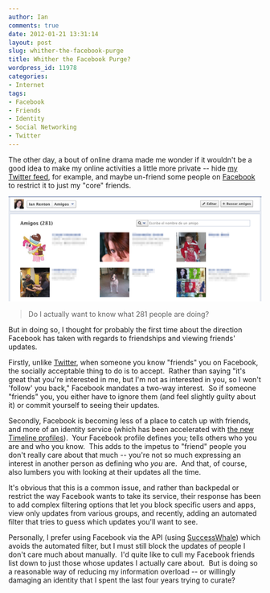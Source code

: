 ```yaml
---
author: Ian
comments: true
date: 2012-01-21 13:31:14
layout: post
slug: whither-the-facebook-purge
title: Whither the Facebook Purge?
wordpress_id: 11978
categories:
- Internet
tags:
- Facebook
- Friends
- Identity
- Social Networking
- Twitter
---
```


The other day, a bout of online drama made me wonder if it wouldn't be a good idea to make my online activities a little more private -- hide [my Twitter feed](http://twitter.com/tsuki_chama), for example, and maybe un-friend some people on [Facebook](http://facebook.com) to restrict it to just my "core" friends.

[![Facebook Friends List](/blog/2012/01/facebook-friends.png)](/blog/2012/01/facebook-friends.png)

> Do I actually want to know what 281 people are doing?

But in doing so, I thought for probably the first time about the direction Facebook has taken with regards to friendships and viewing friends' updates.

Firstly, unlike [Twitter](http://twitter.com), when someone you know "friends" you on Facebook, the socially acceptable thing to do is to accept.  Rather than saying "it's great that you're interested in me, but I'm not as interested in you, so I won't 'follow' you back," Facebook mandates a two-way interest.  So if someone "friends" you, you either have to ignore them (and feel slightly guilty about it) or commit yourself to seeing their updates.

Secondly, Facebook is becoming less of a place to catch up with friends, and more of an identity service (which has been accelerated with [the new Timeline profiles](http://www.wired.com/wiredenterprise/2011/12/facebook-timeline-anatomy/)).  Your Facebook profile defines you; tells others who you are and who you know.  This adds to the impetus to "friend" people you don't really care about that much -- you're not so much expressing an interest in another person as defining who _you_ are.  And that, of course, also lumbers you with looking at their updates all the time.

It's obvious that this is a common issue, and rather than backpedal or restrict the way Facebook wants to take its service, their response has been to add complex filtering options that let you block specific users and apps, view only updates from various groups, and recently, adding an automated filter that tries to guess which updates you'll want to see.

Personally, I prefer using Facebook via the API (using [SuccessWhale](https://successwhale.com)) which avoids the automated filter, but I must still block the updates of people I don't care much about manually.  I'd quite like to cull my Facebook friends list down to just those whose updates I actually care about.  But is doing so a reasonable way of reducing my information overload -- or willingly damaging an identity that I spent the last four years trying to curate?
